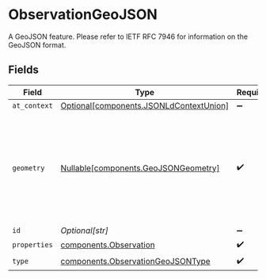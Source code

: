 # ObservationGeoJSON

A GeoJSON feature. Please refer to IETF RFC 7946 for information on the GeoJSON format.


## Fields

| Field                                                                                           | Type                                                                                            | Required                                                                                        | Description                                                                                     |
| ----------------------------------------------------------------------------------------------- | ----------------------------------------------------------------------------------------------- | ----------------------------------------------------------------------------------------------- | ----------------------------------------------------------------------------------------------- |
| `at_context`                                                                                    | [Optional[components.JSONLdContextUnion]](../../models/components/jsonldcontextunion.md)        | :heavy_minus_sign:                                                                              | N/A                                                                                             |
| `geometry`                                                                                      | [Nullable[components.GeoJSONGeometry]](../../models/components/geojsongeometry.md)              | :heavy_check_mark:                                                                              | A GeoJSON geometry object. Please refer to IETF RFC 7946 for information on the GeoJSON format. |
| `id`                                                                                            | *Optional[str]*                                                                                 | :heavy_minus_sign:                                                                              | N/A                                                                                             |
| `properties`                                                                                    | [components.Observation](../../models/components/observation.md)                                | :heavy_check_mark:                                                                              | N/A                                                                                             |
| `type`                                                                                          | [components.ObservationGeoJSONType](../../models/components/observationgeojsontype.md)          | :heavy_check_mark:                                                                              | N/A                                                                                             |